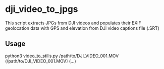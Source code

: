 # dji_video_to_jpgs
This script extracts JPGs from DJI videos and populates their EXIF geolocation data with GPS and elevation from DJI video captions file (.SRT)

## Usage
python3 video_to_stills.py /path/to/DJI_VIDEO_001.MOV (/path/to/DJI_VIDEO_001.MOV) (...)
